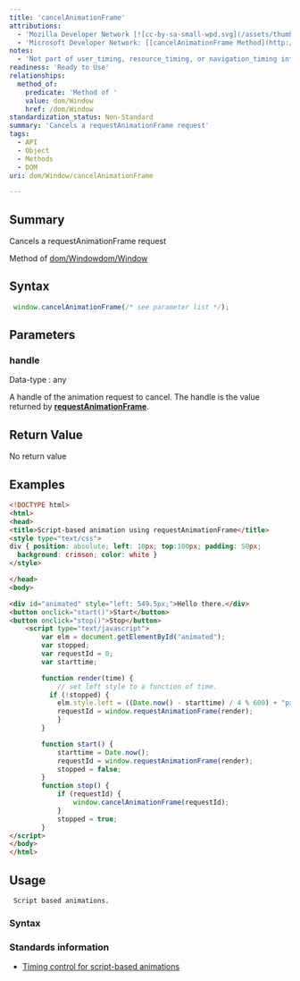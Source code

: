 ```yaml
---
title: 'cancelAnimationFrame'
attributions:
  - 'Mozilla Developer Network [![cc-by-sa-small-wpd.svg](/assets/thumb/8/8c/cc-by-sa-small-wpd.svg/120px-cc-by-sa-small-wpd.svg.png)](http://creativecommons.org/licenses/by-sa/3.0/us/): [[cancelAnimationFrame](https://developer.mozilla.org/en-US/docs/Web/API/Window.cancelAnimationFrame) Article]'
  - 'Microsoft Developer Network: [[cancelAnimationFrame Method](http://msdn.microsoft.com/en-us/library/windows/apps/hh453388.aspx) Article]'
notes:
  - 'Not part of user_timing, resource_timing, or navigation_timing interfaces.'
readiness: 'Ready to Use'
relationships:
  method_of:
    predicate: 'Method of '
    value: dom/Window
    href: /dom/Window
standardization_status: Non-Standard
summary: 'Cancels a requestAnimationFrame request'
tags:
  - API
  - Object
  - Methods
  - DOM
uri: dom/Window/cancelAnimationFrame

---
```

## Summary

Cancels a requestAnimationFrame request

Method of [dom/Window](/dom/Window)[dom/Window](/dom/Window)

## Syntax

``` js
 window.cancelAnimationFrame(/* see parameter list */);
```

## Parameters

### handle

 Data-type
:   any

 A handle of the animation request to cancel. The handle is the value returned by [**requestAnimationFrame**](/dom/Window/requestAnimationFrame).

## Return Value

No return value

## Examples

``` html
<!DOCTYPE html>
<html>
<head>
<title>Script-based animation using requestAnimationFrame</title>
<style type="text/css">
div { position: absolute; left: 10px; top:100px; padding: 50px;
  background: crimson; color: white }
</style>

</head>
<body>

<div id="animated" style="left: 549.5px;">Hello there.</div>
<button onclick="start()">Start</button>
<button onclick="stop()">Stop</button>
    <script type="text/javascript">
        var elm = document.getElementById("animated");
        var stopped;
        var requestId = 0;
        var starttime;

        function render(time) {
            // set left style to a function of time.
          if (!stopped) {
            elm.style.left = ((Date.now() - starttime) / 4 % 600) + "px";
            requestId = window.requestAnimationFrame(render);
            }
        }

        function start() {
            starttime = Date.now();
            requestId = window.requestAnimationFrame(render);
            stopped = false;
        }
        function stop() {
            if (requestId) {
                window.cancelAnimationFrame(requestId);
            }
            stopped = true;
        }
</script>
</body>
</html>
```

## Usage

     Script based animations.

### Syntax

### Standards information

-   [Timing control for script-based animations](http://go.microsoft.com/fwlink/p/?linkid=229562)
